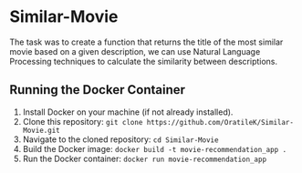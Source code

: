 # Similar-Movie
The task was to create a function that returns the title of the most similar movie based on a given description, we can use Natural Language Processing techniques to calculate the similarity between descriptions.

## Running the Docker Container

1. Install Docker on your machine (if not already installed).
2. Clone this repository: `git clone https://github.com/OratileK/Similar-Movie.git`
3. Navigate to the cloned repository: `cd Similar-Movie`
4. Build the Docker image: `docker build -t movie-recommendation_app .`
5. Run the Docker container: `docker run movie-recommendation_app`
